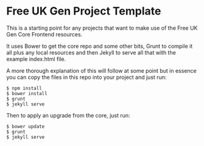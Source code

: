 # Free UK Gen Project Template

This is a starting point for any projects that want to make use of the Free UK Gen Core Frontend resources.

It uses Bower to get the core repo and some other bits, Grunt to compile it all plus any local resources and then Jekyll to serve all that with the example index.html file.

A more thorough explanation of this will follow at some point but in essence you can copy the files in this repo into your project and just run:

```shell
$ npm install
$ bower install
$ grunt
$ jekyll serve
```

Then to apply an upgrade from the core, just run:

```shell
$ bower update
$ grunt
$ jekyll serve
```
